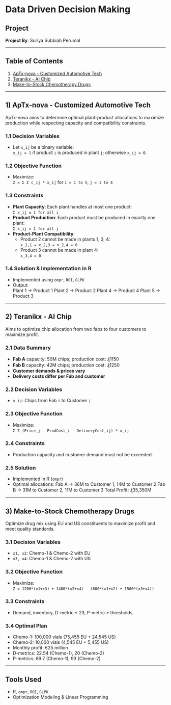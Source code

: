 # Data Driven Decision Making

## Project
**Project By**: Suriya Subbiah Perumal  
 

---

## Table of Contents

1. [ApTx-nova - Customized Automotive Tech](#1-aptx-nova---customized-automotive-tech)
2. [Teranikx - AI Chip](#2-teranikx---ai-chip)
3. [Make-to-Stock Chemotherapy Drugs](#3-make-to-stock-chemotherapy-drugs)

---

## 1) ApTx-nova - Customized Automotive Tech

ApTx-nova aims to determine optimal plant-product allocations to maximize production while respecting capacity and compatibility constraints.

### 1.1 Decision Variables
- Let `x_ij` be a binary variable:  
  `x_ij = 1` if product `i` is produced in plant `j`; otherwise `x_ij = 0`.

### 1.2 Objective Function
- Maximize:  
  `Z = Σ Σ c_ij * x_ij` for `i = 1 to 5`, `j = 1 to 4`

### 1.3 Constraints
- **Plant Capacity**: Each plant handles at most one product:  
  `Σ x_ij ≤ 1 for all i`
- **Product Production**: Each product must be produced in exactly one plant:  
  `Σ x_ij = 1 for all j`
- **Product-Plant Compatibility**:  
  - Product 2 cannot be made in plants 1, 3, 4:  
    `x_2,1 = x_2,3 = x_2,4 = 0`  
  - Product 3 cannot be made in plant 4:  
    `x_3,4 = 0`

### 1.4 Solution & Implementation in R
- Implemented using `ompr`, `ROI`, `GLPK`
- Output:  
Plant 1 → Product 1
Plant 2 → Product 2
Plant 4 → Product 4
Plant 5 → Product 3




---

## 2) Teranikx - AI Chip

Aims to optimize chip allocation from two fabs to four customers to maximize profit.

### 2.1 Data Summary
- **Fab A** capacity: 50M chips; production cost: ₰1150
- **Fab B** capacity: 42M chips; production cost: ₰1250
- **Customer demands & prices vary**
- **Delivery costs differ per Fab and customer**

### 2.2 Decision Variables
- `x_ij`: Chips from Fab `i` to Customer `j`

### 2.3 Objective Function
- Maximize:  
`Σ Σ (Price_j - ProdCost_i - DeliveryCost_ij) * x_ij`

### 2.4 Constraints
- Production capacity and customer demand must not be exceeded.

### 2.5 Solution
- Implemented in R (`ompr`)
- Optimal allocations:
Fab A → 36M to Customer 1, 14M to Customer 2
Fab B → 31M to Customer 2, 11M to Customer 3
Total Profit: ₰35,350M



---

## 3) Make-to-Stock Chemotherapy Drugs

Optimize drug mix using EU and US constituents to maximize profit and meet quality standards.

### 3.1 Decision Variables
- `x1, x2`: Chemo-1 & Chemo-2 with EU  
- `x3, x4`: Chemo-1 & Chemo-2 with US

### 3.2 Objective Function
- Maximize:  
`Z = 1200*(x1+x3) + 1400*(x2+x4) - (800*(x1+x2) + 1500*(x3+x4))`

### 3.3 Constraints
- Demand, inventory, D-metric ≤ 23, P-metric ≥ thresholds

### 3.4 Optimal Plan
- Chemo-1: 100,000 vials (75,455 EU + 24,545 US)  
- Chemo-2: 10,000 vials (4,545 EU + 5,455 US)  
- Monthly profit: €25 million  
- D-metrics: 22.54 (Chemo-1), 20 (Chemo-2)  
- P-metrics: 89.7 (Chemo-1), 93 (Chemo-2)

---

## Tools Used
- R, `ompr`, `ROI`, `GLPK`
- Optimization Modeling & Linear Programming

